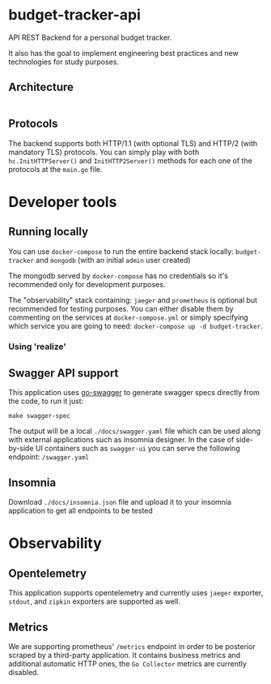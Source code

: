 # budget-tracker-api

API REST Backend for a personal budget tracker.

It also has the goal to implement engineering best practices and new technologies for study purposes.

## Architecture

<img src="imgs/budget-tracker.png" alt="">

## Protocols

The backend supports both HTTP/1.1 (with optional TLS) and HTTP/2 (with mandatory TLS) protocols. You can simply play with both `hc.InitHTTPServer()` and `InitHTTP2Server()` methods for each one of the protocols at the `main.go` file.

# Developer tools

## Running locally

You can use `docker-compose` to run the entire backend stack locally: `budget-tracker` and `mongodb` (with an initial `admin` user created)

The mongodb served by `docker-compose` has no credentials so it's recommended only for development purposes.

The "observability" stack containing: `jaeger` and `prometheus` is optional but recommended for testing purposes. You can either disable them by commenting on the services at `docker-compose.yml` or simply specifying which service you are going to need: `docker-compose up -d budget-tracker`.

### Using 'realize'

## Swagger API support

This application uses [go-swagger](https://goswagger.io/install.html) to generate swagger specs directly from the code, to run it just:

`make swagger-spec`

The output will be a local `./docs/swagger.yaml` file which can be used along with external applications such as insomnia designer. In the case of side-by-side UI containers such as `swagger-ui` you can serve the following endpoint: `/swagger.yaml`

## Insomnia

Download `./docs/insomnia.json` file and upload it to your insomnia application to get all endpoints to be tested

# Observability

## Opentelemetry

This application supports opentelemetry and currently uses `jaeger` exporter, `stdout`, and `zipkin` exporters are supported as well.

## Metrics

We are supporting prometheus' `/metrics` endpoint in order to be posterior scraped by a third-party application. It contains business metrics and additional automatic HTTP ones, the `Go Collector` metrics are currently disabled.
